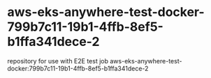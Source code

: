 # aws-eks-anywhere-test-docker-799b7c11-19b1-4ffb-8ef5-b1ffa341dece-2
repository for use with E2E test job aws-eks-anywhere-test-docker:799b7c11-19b1-4ffb-8ef5-b1ffa341dece-2
